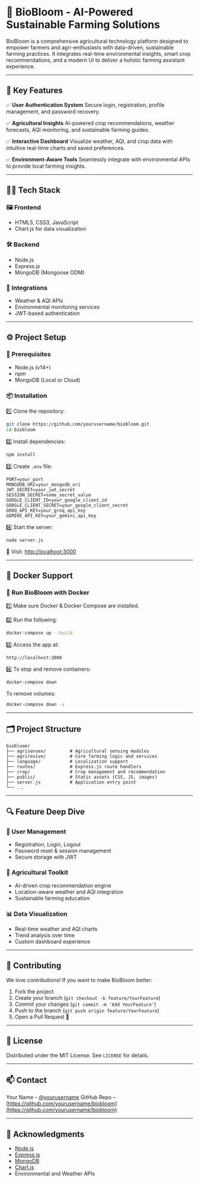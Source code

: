 # 🌱 BioBloom - AI-Powered Sustainable Farming Solutions

BioBloom is a comprehensive agricultural technology platform designed to empower farmers and agri-enthusiasts with data-driven, sustainable farming practices. It integrates real-time environmental insights, smart crop recommendations, and a modern UI to deliver a holistic farming assistant experience.

---

## 🚀 Key Features

✅ **User Authentication System**
Secure login, registration, profile management, and password recovery.

✅ **Agricultural Insights**
AI-powered crop recommendations, weather forecasts, AQI monitoring, and sustainable farming guides.

✅ **Interactive Dashboard**
Visualize weather, AQI, and crop data with intuitive real-time charts and saved preferences.

✅ **Environment-Aware Tools**
Seamlessly integrate with environmental APIs to provide local farming insights.

---

## 🧑‍💻 Tech Stack

### 🖼️ Frontend

* HTML5, CSS3, JavaScript
* Chart.js for data visualization

### 🛠️ Backend

* Node.js
* Express.js
* MongoDB (Mongoose ODM)

### 🔗 Integrations

* Weather & AQI APIs
* Environmental monitoring services
* JWT-based authentication

---

## ⚙️ Project Setup

### 🔧 Prerequisites

* Node.js (v14+)
* npm
* MongoDB (Local or Cloud)

### 📦 Installation

1️⃣ Clone the repository:

```bash
git clone https://github.com/yourusername/biobloom.git
cd biobloom
```

2️⃣ Install dependencies:

```bash
npm install
```

3️⃣ Create `.env` file:

```env
PORT=your_port
MONGODB_URI=your_mongodb_uri
JWT_SECRET=your_jwt_secret
SESSION_SECRET=some_secret_value
GOOGLE_CLIENT_ID=your_google_client_id
GOOGLE_CLIENT_SECRET=your_google_client_secret
GROQ_API_KEY=your_groq_api_key
GEMINI_API_KEY=your_gemini_api_key
```

4️⃣ Start the server:

```bash
node server.js
```

📍 Visit: [http://localhost:3000](http://localhost:3000)

---

## 🐳 Docker Support

### 🐋 Run BioBloom with Docker

1️⃣ Make sure Docker & Docker Compose are installed.

2️⃣ Run the following:

```bash
docker-compose up --build
```

3️⃣ Access the app at:

```
http://localhost:3000
```

4️⃣ To stop and remove containers:

```bash
docker-compose down
```

To remove volumes:

```bash
docker-compose down -v
```

---

## 🗂️ Project Structure

```
biobloom/
├── agrisensex/         # Agricultural sensing modules
├── agrirevive/         # Core farming logic and services
├── language/           # Localization support
├── routes/             # Express.js route handlers
├── crop/               # Crop management and recommendation
├── public/             # Static assets (CSS, JS, images)
├── server.js           # Application entry point
└── ...
```

---

## 🔍 Feature Deep Dive

### 👤 User Management

* Registration, Login, Logout
* Password reset & session management
* Secure storage with JWT

### 🌾 Agricultural Toolkit

* AI-driven crop recommendation engine
* Location-aware weather and AQI integration
* Sustainable farming education

### 📊 Data Visualization

* Real-time weather and AQI charts
* Trend analysis over time
* Custom dashboard experience

---

## 🤝 Contributing

We love contributions! If you want to make BioBloom better:

1. Fork the project
2. Create your branch (`git checkout -b feature/YourFeature`)
3. Commit your changes (`git commit -m 'Add YourFeature'`)
4. Push to the branch (`git push origin feature/YourFeature`)
5. Open a Pull Request 🚀

---

## 📝 License

Distributed under the MIT License. See `LICENSE` for details.

---

## 📫 Contact

Your Name – [@yourusername](https://twitter.com/yourusername)
GitHub Repo – [https://github.com/yourusername/biobloom](https://github.com/yourusername/biobloom)

---

## 🙏 Acknowledgments

* [Node.js](https://nodejs.org/)
* [Express.js](https://expressjs.com/)
* [MongoDB](https://www.mongodb.com/)
* [Chart.js](https://www.chartjs.org/)
* Environmental and Weather APIs
